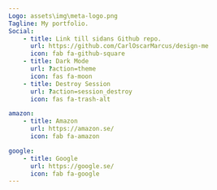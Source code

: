 ```yaml
---
Logo: assets\img\meta-logo.png
Tagline: My portfolio.
Social:
    - title: Link till sidans Github repo.
      url: https://github.com/CarlOscarMarcus/design-me
      icon: fab fa-github-square
    - title: Dark Mode
      url: ?action=theme
      icon: fas fa-moon
    - title: Destroy Session
      url: ?action=session_destroy
      icon: fas fa-trash-alt

amazon:
    - title: Amazon
      url: https://amazon.se/
      icon: fab fa-amazon

google:
    - title: Google
      url: https://google.se/
      icon: fab fa-google
---
```

